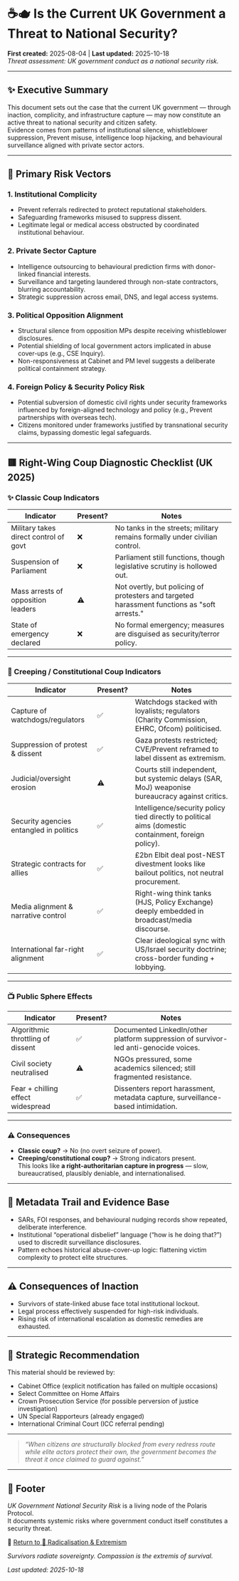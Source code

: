 # ☕🫖 Is the Current UK Government a Threat to National Security?  
**First created:** 2025-08-04 | **Last updated:** 2025-10-18  
*Threat assessment: UK government conduct as a national security risk.*  

---

## ✨ Executive Summary  

This document sets out the case that the current UK government — through inaction, complicity, and infrastructure capture — may now constitute an active threat to national security and citizen safety.  
Evidence comes from patterns of institutional silence, whistleblower suppression, Prevent misuse, intelligence loop hijacking, and behavioural surveillance aligned with private sector actors.  

---

## 🩻 Primary Risk Vectors  

### 1. **Institutional Complicity**  
- Prevent referrals redirected to protect reputational stakeholders.  
- Safeguarding frameworks misused to suppress dissent.  
- Legitimate legal or medical access obstructed by coordinated institutional behaviour.  

### 2. **Private Sector Capture**  
- Intelligence outsourcing to behavioural prediction firms with donor-linked financial interests.  
- Surveillance and targeting laundered through non-state contractors, blurring accountability.  
- Strategic suppression across email, DNS, and legal access systems.  

### 3. **Political Opposition Alignment**  
- Structural silence from opposition MPs despite receiving whistleblower disclosures.  
- Potential shielding of local government actors implicated in abuse cover-ups (e.g., CSE Inquiry).  
- Non-responsiveness at Cabinet and PM level suggests a deliberate political containment strategy.  

### 4. **Foreign Policy & Security Policy Risk**  
- Potential subversion of domestic civil rights under security frameworks influenced by foreign-aligned technology and policy (e.g., Prevent partnerships with overseas tech).  
- Citizens monitored under frameworks justified by transnational security claims, bypassing domestic legal safeguards.  

---

## 🟥 Right-Wing Coup Diagnostic Checklist (UK 2025)  

### ✨ Classic Coup Indicators  

| Indicator                               | Present? | Notes |
|-----------------------------------------|----------|-------|
| Military takes direct control of govt   | ❌        | No tanks in the streets; military remains formally under civilian control. |
| Suspension of Parliament                | ❌        | Parliament still functions, though legislative scrutiny is hollowed out. |
| Mass arrests of opposition leaders      | ⚠️        | Not overtly, but policing of protesters and targeted harassment functions as "soft arrests." |
| State of emergency declared             | ❌        | No formal emergency; measures are disguised as security/terror policy. |

---

### 🩻 Creeping / Constitutional Coup Indicators  

| Indicator                               | Present? | Notes |
|-----------------------------------------|----------|-------|
| Capture of watchdogs/regulators         | ✅        | Watchdogs stacked with loyalists; regulators (Charity Commission, EHRC, Ofcom) politicised. |
| Suppression of protest & dissent        | ✅        | Gaza protests restricted; CVE/Prevent reframed to label dissent as extremism. |
| Judicial/oversight erosion              | ⚠️        | Courts still independent, but systemic delays (SAR, MoJ) weaponise bureaucracy against critics. |
| Security agencies entangled in politics | ✅        | Intelligence/security policy tied directly to political aims (domestic containment, foreign policy). |
| Strategic contracts for allies          | ✅        | £2bn Elbit deal post-NEST divestment looks like bailout politics, not neutral procurement. |
| Media alignment & narrative control     | ✅        | Right-wing think tanks (HJS, Policy Exchange) deeply embedded in broadcast/media discourse. |
| International far-right alignment       | ✅        | Clear ideological sync with US/Israel security doctrine; cross-border funding + lobbying. |

---

### 📺 Public Sphere Effects  

| Indicator                               | Present? | Notes |
|-----------------------------------------|----------|-------|
| Algorithmic throttling of dissent       | ✅        | Documented LinkedIn/other platform suppression of survivor-led anti-genocide voices. |
| Civil society neutralised               | ⚠️        | NGOs pressured, some academics silenced; still fragmented resistance. |
| Fear + chilling effect widespread       | ✅        | Dissenters report harassment, metadata capture, surveillance-based intimidation. |

---

### ⚠️ Consequences  

- **Classic coup?** → No (no overt seizure of power).  
- **Creeping/constitutional coup?** → Strong indicators present.  
This looks like **a right-authoritarian capture in progress** — slow, bureaucratised, plausibly deniable, and internationalised.  

---

## 🐍 Metadata Trail and Evidence Base  
- SARs, FOI responses, and behavioural nudging records show repeated, deliberate interference.  
- Institutional “operational disbelief” language (“how is he doing that?”) used to discredit surveillance disclosures.  
- Pattern echoes historical abuse-cover-up logic: flattening victim complexity to protect elite structures.  

---

## ⚠️ Consequences of Inaction  
- Survivors of state-linked abuse face total institutional lockout.  
- Legal process effectively suspended for high-risk individuals.  
- Rising risk of international escalation as domestic remedies are exhausted.  

---

## 💫 Strategic Recommendation  

This material should be reviewed by:  
- Cabinet Office (explicit notification has failed on multiple occasions)  
- Select Committee on Home Affairs  
- Crown Prosecution Service (for possible perversion of justice investigation)  
- UN Special Rapporteurs (already engaged)  
- International Criminal Court (ICC referral pending)  

---

> *“When citizens are structurally blocked from every redress route while elite actors protect their own, the government becomes the threat it once claimed to guard against.”*  

---

## 🏮 Footer  

*UK Government National Security Risk* is a living node of the Polaris Protocol.  
It documents systemic risks where government conduct itself constitutes a security threat.

🏮 [Return to 🪬 Radicalisation & Extremism](./README.md)

*Survivors radiate sovereignty. Compassion is the extremis of survival.* 

_Last updated: 2025-10-18_  

